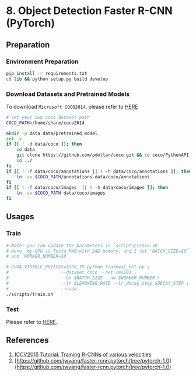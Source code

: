 # 8. Object Detection Faster R-CNN (PyTorch)
## Preparation

### Environment Preparation
```bash
pip install -r requirements.txt
cd lib && python setup.py build develop
```

### Download Datasets and Pretrained Models
To download `Microsoft COCO2014`, please refer to [HERE](https://github.com/XingwXiong/AIBench/tree/master/8-ObjectDetection/caffe#coco-2014)

```bash
# set your own coco dataset path
COCO_PATH=/home/share/coco2014

mkdir -p data data/pretrained_model
set -x
if [[ ! -d data/coco ]]; then
    cd data
    git clone https://github.com/pdollar/coco.git && cd coco/PythonAPI && make -j32 && cd ../../
    cd ../
fi
if [[ ! -f data/coco/annotations || ! -h data/coco/annotations ]]; then
    ln -sv $COCO_PATH/annotations data/coco/annotations
fi
if [[ ! -f data/coco/images  || ! -h data/coco/images ]]; then
    ln -sv $COCO_PATH data/coco/images
fi
```

## Usages
### Train
```bash
# Note: you can update the parameters in `scripts/train.sh`
# Here, my GPU is Tesla M40 with 24G memory, and I set `BATCH_SIZE=10`
# and `WORKER_NUMBER=10` 

# CUDA_VISIBLE_DEVICES=$GPU_ID python trainval_net.py \
#                    --dataset coco --net res101 \
#                    --bs $BATCH_SIZE --nw $WORKER_NUMBER \
#                    --lr $LEARNING_RATE --lr_decay_step $DECAY_STEP \
#                    --cuda
./scripts/train.sh
```
### Test
Please refer to [HERE](https://github.com/jwyang/faster-rcnn.pytorch#test).

## References
1. [ICCV2015 Tutorial: Training R-CNNs of various velocities](https://www.dropbox.com/s/xtr4yd4i5e0vw8g/iccv15_tutorial_training_rbg.pdf?dl=0)
1. [https://github.com/jwyang/faster-rcnn.pytorch/tree/pytorch-1.0](https://github.com/jwyang/faster-rcnn.pytorch/tree/pytorch-1.0)
